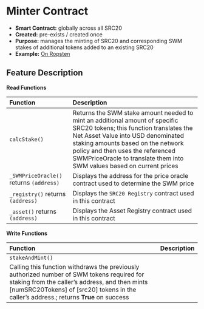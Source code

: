 # Minter Contract

* **Smart Contract:** globally across all SRC20
* **Created:** pre-exists / created once
* **Purpose:** manages the minting of SRC20 and corresponding SWM stakes of additional  tokens added to an existing SRC20 
* **Example:**  [On Ropsten](https://ropsten.etherscan.io/address/0xe0e57388e696c4db04643147070532111b21b8e8#code)  

## Feature Description

**Read Functions**

| Function | Description |
| :--- | :--- |
| `calcStake()` | Returns the SWM stake amount needed to mint an additional amount of specific SRC20 tokens; this function translates the Net Asset Value into USD denominated staking amounts based on the network policy and then uses the referenced SWMPriceOracle to translate them into SWM values based on current prices |
| `_SWMPriceOracle()` returns `(address)` | Displays the address for the price oracle contract used to determine the SWM price |
| `_registry()` returns `(address)` | Displays the `SRC20 Registry` contract used in this contract |
| `_asset()` returns `(address)` | Displays the Asset Registry contract used in this contract |

**Write Functions**

| Function | Description |
| :--- | :--- |
| `stakeAndMint()` | 
Calling this function withdraws the previously authorized number of SWM tokens required for staking from the caller’s address, and then mints [numSRC20Tokens] of [src20] tokens in the caller’s address.; returns __True__ on success |